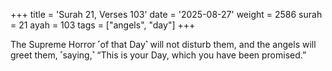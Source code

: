 +++
title = 'Surah 21, Verses 103'
date = '2025-08-27'
weight = 2586
surah = 21
ayah = 103
tags = ["angels", "day"]
+++

The Supreme Horror ˹of that Day˺ will not disturb them, and the angels will greet them, ˹saying,˺ “This is your Day, which you have been promised.”